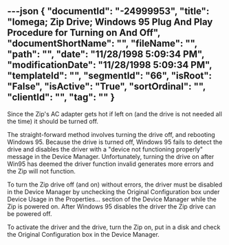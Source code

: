 ---json
{
  "documentId": "-24999953",
  "title": "Iomega; Zip Drive; Windows 95 Plug And Play Procedure for Turning on And Off",
  "documentShortName": "",
  "fileName": "",
  "path": "",
  "date": "11/28/1998 5:09:34 PM",
  "modificationDate": "11/28/1998 5:09:34 PM",
  "templateId": "",
  "segmentId": "66",
  "isRoot": "False",
  "isActive": "True",
  "sortOrdinal": "",
  "clientId": "",
  "tag": ""
}
---

Since the Zip's AC adapter gets hot if left on (and the drive is not needed all the time) it should be turned off.

The straight-forward method involves turning the drive off, and rebooting Windows 95. Because the drive is turned off, Windows 95 fails to detect the drive and disables the driver with a &quot;device not functioning properly&quot; message in the Device Manager. Unfortunately, turning the drive on after Win95 has deemed the driver function invalid generates more errors and the Zip will not function.

To turn the Zip drive off (and on) without errors, the driver must be disabled in the Device Manager by unchecking the Original Configuration box under Device Usage in the Properties... section of the Device Manager while the Zip is powered on. After Windows 95 disables the driver the Zip drive can be powered off.

To activate the driver and the drive, turn the Zip on, put in a disk and check the Original Configuration box in the Device Manager.
